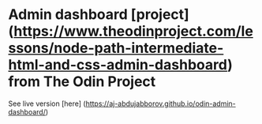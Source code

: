 # Admin dashboard [project] (https://www.theodinproject.com/lessons/node-path-intermediate-html-and-css-admin-dashboard) from The Odin Project
See live version [here] (https://aj-abdujabborov.github.io/odin-admin-dashboard/)
